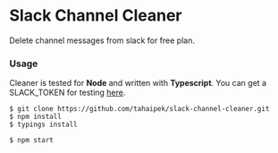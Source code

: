 # **Slack Channel Cleaner**
Delete channel messages from slack for free plan. 

### **Usage** 
Cleaner is tested for **Node** and written with **Typescript**. 
You can get a SLACK_TOKEN for testing [here](https://api.slack.com/web). 

    $ git clone https://github.com/tahaipek/slack-channel-cleaner.git
    $ npm install
    $ typings install
    
    $ npm start